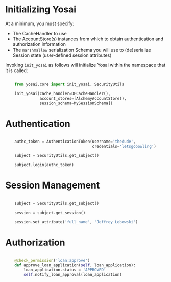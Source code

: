 # Initializing Yosai
At a minimum, you must specify:
- The CacheHandler to use
- The AccountStore(s) instances from which to obtain authentication and
  authorization information
- The ``marshmallow`` serialization Schema you will use to (de)serialize
  Session state (user-defined session attributes)

Invoking ``init_yosai`` as follows will initialize Yosai within the namespace that it is called:
```Python

    from yosai.core import init_yosai, SecurityUtils

    init_yosai(cache_handler=DPCacheHandler(),
               account_stores=[AlchemyAccountStore(),
               session_schema=MySessionSchema])
```

# Authentication
```Python

    authc_token = AuthenticationToken(username='thedude',
                                      credentials='letsgobowling')

    subject = SecurityUtils.get_subject()

    subject.login(authc_token)
```


# Session Management
```Python

    subject = SecurityUtils.get_subject()

    session = subject.get_session()

    session.set_attribute('full_name', 'Jeffrey Lebowski')
```


# Authorization
```Python

    @check_permission('loan:approve')
    def approve_loan_application(self, loan_application):
        loan_application.status = 'APPROVED'
        self.notify_loan_approval(loan_application)
```
